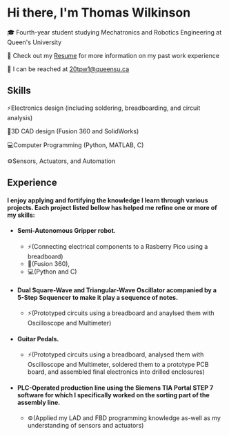 # Hi there, I'm Thomas Wilkinson

🎓 Fourth-year student studying Mechatronics and Robotics Engineering at Queen's University

📄 Check out my [Resume](https://thomaswilkinsonresume.tiiny.site/) for more information on my past work experience

📧 I can be reached at 20tpw1@queensu.ca

## Skills
⚡Electronics design (including soldering, breadboarding, and circuit analysis)

📐3D CAD design (Fusion 360 and SolidWorks)

💻Computer Programming (Python, MATLAB, C)

⚙️Sensors, Actuators, and Automation 

## Experience
#### I enjoy applying and fortifying the knowledge I learn through various projects. Each project listed bellow has helped me refine one or more of my skills:


- #### Semi-Autonomous Gripper robot.
    - ⚡(Connecting electrical components to a Rasberry Pico using a breadboard)
    - 📐(Fusion 360),
    - 💻(Python and C)

  
- #### Dual Square-Wave and Triangular-Wave Oscillator acompanied by a 5-Step Sequencer to make it play a sequence of notes.
    - ⚡(Prototyped circuits using a breadboard and anaylsed them with Oscilloscope and Multimeter)
 
- #### Guitar Pedals.
    - ⚡(Prototyped circuits using a breadboard, analysed them with Oscilloscope and Multimeter, soldered them to a prototype PCB board, and assembled final electronics into drilled enclosures)
      
  
- #### PLC-Operated production line using the Siemens TIA Portal STEP 7 software for which I specifically worked on the sorting part of the assembly line.
    - ⚙️(Applied my LAD and FBD programming knowledge as-well as my understanding of sensors and actuators)



